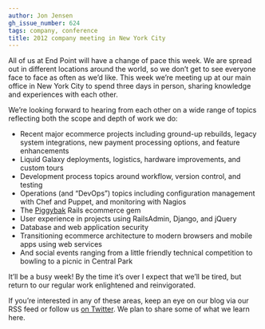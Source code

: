 ```yaml
---
author: Jon Jensen
gh_issue_number: 624
tags: company, conference
title: 2012 company meeting in New York City
---
```


All of us at End Point will have a change of pace this week. We are spread out in different locations around the world, so we don’t get to see everyone face to face as often as we’d like. This week we’re meeting up at our main office in New York City to spend three days in person, sharing knowledge and experiences with each other.

We’re looking forward to hearing from each other on a wide range of topics reflecting both the scope and depth of work we do:

- Recent major ecommerce projects including ground-up rebuilds, legacy system integrations, new payment processing options, and feature enhancements
- Liquid Galaxy deployments, logistics, hardware improvements, and custom tours
- Development process topics around workflow, version control, and testing
- Operations (and “DevOps”) topics including configuration management with Chef and Puppet, and monitoring with Nagios
- The [Piggybak](https://github.com/piggybak/piggybak) Rails ecommerce gem
- User experience in projects using RailsAdmin, Django, and jQuery
- Database and web application security
- Transitioning ecommerce architecture to modern browsers and mobile apps using web services
- And social events ranging from a little friendly technical competition to bowling to a picnic in Central Park

It’ll be a busy week! By the time it’s over I expect that we’ll be tired, but return to our regular work enlightened and reinvigorated.

If you’re interested in any of these areas, keep an eye on our blog via our RSS feed or follow us [on Twitter](https://twitter.com/endpoint). We plan to share some of what we learn here.

